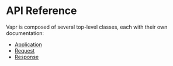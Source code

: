 # API Reference

Vapr is composed of several top-level classes, each with their own documentation:

- [Application](./application.md)
- [Request](./request.md)
- [Response](./response.md)
